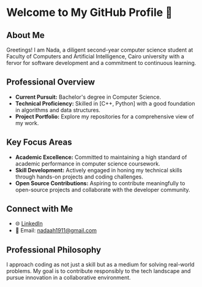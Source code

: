 # Welcome to My GitHub Profile 👋

## About Me

Greetings! I am Nada, a diligent second-year computer science student at Faculty of Computers and Artificial Intelligence, Cairo university with a fervor for software development and a commitment to continuous learning.

## Professional Overview

- **Current Pursuit:** Bachelor's degree in Computer Science.
- **Technical Proficiency:** Skilled in [C++, Python] with a good foundation in algorithms and data structures.
- **Project Portfolio:** Explore my repositories for a comprehensive view of my work.

## Key Focus Areas

- **Academic Excellence:** Committed to maintaining a high standard of academic performance in computer science coursework.
- **Skill Development:** Actively engaged in honing my technical skills through hands-on projects and coding challenges.
- **Open Source Contributions:** Aspiring to contribute meaningfully to open-source projects and collaborate with the developer community.

## Connect with Me

- 🌐 [LinkedIn](https://www.linkedin.com/in/nadaahx/)
- 📧 Email: nadaah1911@gmail.com


## Professional Philosophy

I approach coding as not just a skill but as a medium for solving real-world problems. My goal is to contribute responsibly to the tech landscape and pursue innovation in a collaborative environment.


